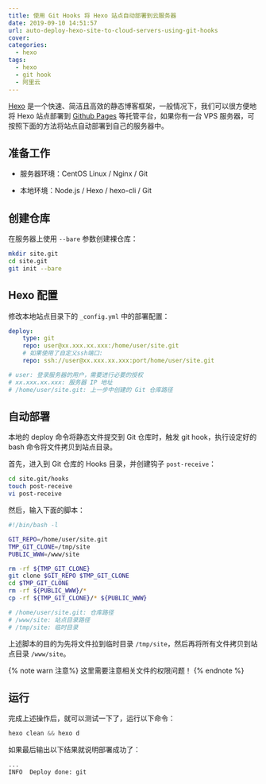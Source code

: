 ```yaml
---
title: 使用 Git Hooks 将 Hexo 站点自动部署到云服务器
date: 2019-09-10 14:51:57
url: auto-deploy-hexo-site-to-cloud-servers-using-git-hooks
cover:
categories:
  - hexo
tags:
  - hexo
  - git hook
  - 阿里云
---
```


[Hexo](https://hexo.io/) 是一个快速、简洁且高效的静态博客框架，一般情况下，我们可以很方便地将 Hexo 站点部署到 [Github Pages](https://pages.github.com) 等托管平台，如果你有一台 VPS 服务器，可按照下面的方法将站点自动部署到自己的服务器中。

<!-- more -->

## 准备工作

- 服务器环境：CentOS Linux / Nginx / Git

- 本地环境：Node.js / Hexo / hexo-cli / Git

## 创建仓库

在服务器上使用 `--bare` 参数创建裸仓库：

```bash
mkdir site.git
cd site.git
git init --bare
```

## Hexo 配置

修改本地站点目录下的 `_config.yml` 中的部署配置：

```yml _config.yml
deploy:
	type: git
	repo: user@xx.xxx.xx.xxx:/home/user/site.git
	# 如果使用了自定义ssh端口:
	repo: ssh://user@xx.xxx.xx.xxx:port/home/user/site.git

# user: 登录服务器的用户，需要进行必要的授权
# xx.xxx.xx.xxx: 服务器 IP 地址
# /home/user/site.git: 上一步中创建的 Git 仓库路径
```

## 自动部署

本地的 deploy 命令将静态文件提交到 Git 仓库时，触发 git hook，执行设定好的 bash 命令将文件拷贝到站点目录。

首先，进入到 Git 仓库的 Hooks 目录，并创建钩子 `post-receive`：

```bash
cd site.git/hooks
touch post-receive
vi post-receive
```

然后，输入下面的脚本：

```bash
#!/bin/bash -l

GIT_REPO=/home/user/site.git
TMP_GIT_CLONE=/tmp/site
PUBLIC_WWW=/www/site

rm -rf ${TMP_GIT_CLONE}
git clone $GIT_REPO $TMP_GIT_CLONE
cd $TMP_GIT_CLONE
rm -rf ${PUBLIC_WWW}/*
cp -rf ${TMP_GIT_CLONE}/* ${PUBLIC_WWW}

# /home/user/site.git: 仓库路径
# /www/site: 站点目录路径
# /tmp/site: 临时目录
```

上述脚本的目的为先将文件拉到临时目录 `/tmp/site`，然后再将所有文件拷贝到站点目录 `/www/site`。

{% note warn 注意%}
这里需要注意相关文件的权限问题！
{% endnote %}

## 运行

完成上述操作后，就可以测试一下了，运行以下命令：

```js
hexo clean && hexo d
```

如果最后输出以下结果就说明部署成功了：

```bash 
...
INFO  Deploy done: git
```
